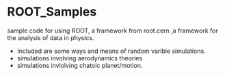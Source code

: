 # ROOT_Samples

sample code for using ROOT, a framework from root.cern ,a framework for the analysis of data in physics. 
  - Included are some ways and means of random varible simulations.
  - simulations involving aerodynamics theories
  - simulations invlolving chatoic planet/motion.
  

  
